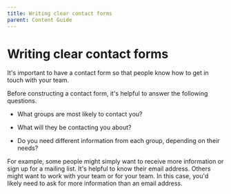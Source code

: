 ```yaml
---
title: Writing clear contact forms
parent: Content Guide
---
```


# Writing clear contact forms

It's important to have a contact form so that people know how to get in touch with your team.

Before constructing a contact form, it's helpful to answer the following questions.


* What groups are most likely to contact you?

* What will they be contacting you about?

* Do you need different information from each group, depending on their needs?

For example, some people might simply want to receive more information or sign up for a mailing list. It's helpful to know their email address. Others might want to work with your team or for your team. In this case, you'd likely need to ask for more information than an email address.
